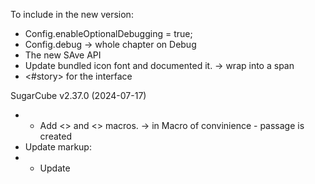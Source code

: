 To include in the new version:
- Config.enableOptionalDebugging = true;
- Config.debug -> whole chapter on Debug
- The new SAve API
- Update bundled icon font and documented it.
    -> wrap into a span
- <#story> for the interface

SugarCube v2.37.0 (2024-07-17)
- - Add <<do>> and <<redo>> macros.
    -> in Macro of convinience - passage is created
- Update markup:
- - Update <style> element image markup parsing to accept TwineScript.
    -> double check don't think it's needed
- Add Serial API. -> i don't undertsand it so we'll skip it
